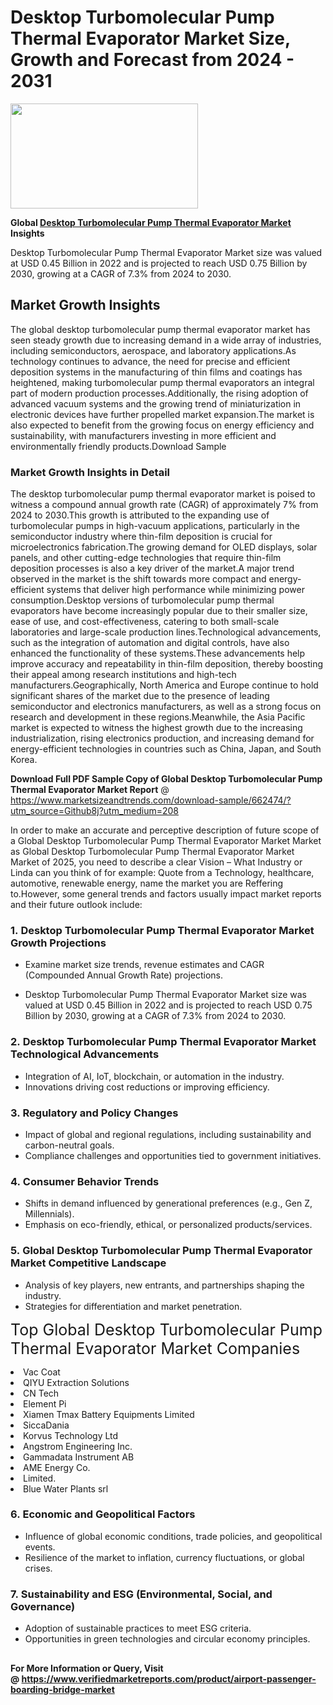 <H1>Desktop Turbomolecular Pump Thermal Evaporator Market Size, Growth and Forecast from 2024 - 2031</H1><img class="aligncenter size-medium wp-image-584254" src="https://thirdeyenews.in/wp-content/uploads/2024/09/Global-Market-Research-300x168.jpeg" alt="" width="300" height="168" /><p><strong>Global&nbsp;<a href="https://www.marketsizeandtrends.com/download-sample/662474/?utm_source=Github8j?utm_medium=208">Desktop Turbomolecular Pump Thermal Evaporator Market</a> Insights</strong></p><p>Desktop Turbomolecular Pump Thermal Evaporator Market size was valued at USD 0.45 Billion in 2022 and is projected to reach USD 0.75 Billion by 2030, growing at a CAGR of 7.3% from 2024 to 2030.</p><p><h2>Market Growth Insights</h2> The global desktop turbomolecular pump thermal evaporator market has seen steady growth due to increasing demand in a wide array of industries, including semiconductors, aerospace, and laboratory applications.As technology continues to advance, the need for precise and efficient deposition systems in the manufacturing of thin films and coatings has heightened, making turbomolecular pump thermal evaporators an integral part of modern production processes.Additionally, the rising adoption of advanced vacuum systems and the growing trend of miniaturization in electronic devices have further propelled market expansion.The market is also expected to benefit from the growing focus on energy efficiency and sustainability, with manufacturers investing in more efficient and environmentally friendly products.Download Sample <h3>Market Growth Insights in Detail</h3> The desktop turbomolecular pump thermal evaporator market is poised to witness a compound annual growth rate (CAGR) of approximately 7% from 2024 to 2030.This growth is attributed to the expanding use of turbomolecular pumps in high-vacuum applications, particularly in the semiconductor industry where thin-film deposition is crucial for microelectronics fabrication.The growing demand for OLED displays, solar panels, and other cutting-edge technologies that require thin-film deposition processes is also a key driver of the market.A major trend observed in the market is the shift towards more compact and energy-efficient systems that deliver high performance while minimizing power consumption.Desktop versions of turbomolecular pump thermal evaporators have become increasingly popular due to their smaller size, ease of use, and cost-effectiveness, catering to both small-scale laboratories and large-scale production lines.Technological advancements, such as the integration of automation and digital controls, have also enhanced the functionality of these systems.These advancements help improve accuracy and repeatability in thin-film deposition, thereby boosting their appeal among research institutions and high-tech manufacturers.Geographically, North America and Europe continue to hold significant shares of the market due to the presence of leading semiconductor and electronics manufacturers, as well as a strong focus on research and development in these regions.Meanwhile, the Asia Pacific market is expected to witness the highest growth due to the increasing industrialization, rising electronics production, and increasing demand for energy-efficient technologies in countries such as China, Japan, and South Korea.</p><p><span class=""><strong>Download Full PDF Sample Copy of Global Desktop Turbomolecular Pump Thermal Evaporator Market Report</strong> @ <a href="https://www.marketsizeandtrends.com/download-sample/662474/?utm_source=Github8j?utm_medium=208" target="_blank">https://www.marketsizeandtrends.com/download-sample/662474/?utm_source=Github8j?utm_medium=208</a></span></p><p>In order to make an accurate and perceptive description of future scope of a Global&nbsp;Desktop Turbomolecular Pump Thermal Evaporator Market Market as Global&nbsp;Desktop Turbomolecular Pump Thermal Evaporator Market Market of 2025, you need to describe a clear Vision &ndash; What Industry or Linda can you think of for example: Quote from a Technology, healthcare, automotive, renewable energy, name the market you are Reffering to.However, some general trends and factors usually impact market reports and their future outlook include:</p><h3>1.&nbsp;<strong>Desktop Turbomolecular Pump Thermal Evaporator Market Growth Projections</strong></h3><ul><li>Examine market size trends, revenue estimates and CAGR (Compounded Annual Growth Rate) projections.</li><li><p>Desktop Turbomolecular Pump Thermal Evaporator Market size was valued at USD 0.45 Billion in 2022 and is projected to reach USD 0.75 Billion by 2030, growing at a CAGR of 7.3% from 2024 to 2030.</p></li></ul><h3>2.&nbsp;<strong>Desktop Turbomolecular Pump Thermal Evaporator Market Technological Advancements</strong></h3><ul><li>Integration of AI, IoT, blockchain, or automation in the industry.</li><li>Innovations driving cost reductions or improving efficiency.</li></ul><h3>3.&nbsp;<strong>Regulatory and Policy Changes</strong></h3><ul><li>Impact of global and regional regulations, including sustainability and carbon-neutral goals.</li><li>Compliance challenges and opportunities tied to government initiatives.</li></ul><h3>4.&nbsp;<strong>Consumer Behavior Trends</strong></h3><ul><li>Shifts in demand influenced by generational preferences (e.g., Gen Z, Millennials).</li><li>Emphasis on eco-friendly, ethical, or personalized products/services.</li></ul><h3>5.&nbsp;<strong>Global Desktop Turbomolecular Pump Thermal Evaporator Market Competitive Landscape</strong></h3><ul><li>Analysis of key players, new entrants, and partnerships shaping the industry.</li><li>Strategies for differentiation and market penetration.</li></ul><p data-pm-slice="1 1 []"><span style="color: inherit; font-family: inherit; font-size: 25px;">Top Global Desktop Turbomolecular Pump Thermal Evaporator Market Companies</span></p><div class="" data-test-id=""><p><li>Vac Coat</li><li> QIYU Extraction Solutions</li><li> CN Tech</li><li> Element Pi</li><li> Xiamen Tmax Battery Equipments Limited</li><li> SiccaDania</li><li> Korvus Technology Ltd</li><li> Angstrom Engineering Inc.</li><li> Gammadata Instrument AB</li><li> AME Energy Co.</li><li>Limited.</li><li> Blue Water Plants srl</li></p></div><h3>6.&nbsp;<strong>Economic and Geopolitical Factors</strong></h3><ul><li>Influence of global economic conditions, trade policies, and geopolitical events.</li><li>Resilience of the market to inflation, currency fluctuations, or global crises.</li></ul><h3>7.&nbsp;<strong>Sustainability and ESG (Environmental, Social, and Governance)</strong></h3><ul><li>Adoption of sustainable practices to meet ESG criteria.</li><li>Opportunities in green technologies and circular economy principles.</li></ul><h2><strong style="font-size: 14px;">For More Information or Query, Visit @&nbsp;</strong><a style="background-color: #ffffff; font-size: 14px;" href="https://www.marketsizeandtrends.com/report/desktop-turbomolecular-pump-thermal-evaporator-market/" target="_blank">https://www.verifiedmarketreports.com/product/airport-passenger-boarding-bridge-market</a></h2>